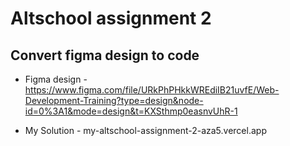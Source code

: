 # Altschool assignment 2

## Convert figma design to code

+ Figma design - https://www.figma.com/file/URkPhPHkkWREdiIB21uvfE/Web-Development-Training?type=design&node-id=0%3A1&mode=design&t=KXSthmp0easnvUhR-1

+ My Solution - my-altschool-assignment-2-aza5.vercel.app
